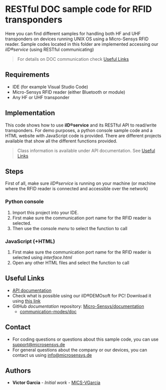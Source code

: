 # RESTful DOC sample code for RFID transponders
Here you can find different samples for handling both HF and UHF transponders on devices running UNIX OS using a Micro-Sensys RFID reader.
Sample codes located in this folder are implemented accessing our *iID®service* (using RESTful communicating) 

> For details on DOC communication check [Useful Links](#Useful-Links) 


## Requirements
* IDE (for example Visual Studio Code)
* Micro-Sensys RFID reader (either Bluetooth or module)
* Any HF or UHF transponder

## Implementation
This code shows how to use **iID®service** and its RESTful API to read/write transponders. 
For demo purposes, a python console sample code and a HTML website with JavaScript code is provided. There are different projects available that show all the different functions provided.

> Class information is available under API documentation. See [Useful Links](#Useful-Links)

## Steps 
First of all, make sure *iID®service* is running on your machine (or machine where the RFID reader is connected and accessible over the network)

### Python console
 1. Import this project into your IDE. 
 2. First make sure the communication port name for the RFID reader is selected. 
 3. Then use the console *menu* to select the function to call

### JavaScript (+HTML)
 1. First make sure the communication port name for the RFID reader is selected using *interface.html*
 2. Open any other HTML files and select the function to call

## Useful Links
* [API documentation](https://www.microsensys.de/downloads/DevSamples/Libraries/Windows/iIDservice%20-%20RESTful)
* Check what is possible using our iID®DEMOsoft for PC! Download it using [this link](https://www.microsensys.de/downloads/CDContent/Install/iID%c2%ae%20DEMOsoft.zip)
* GitHub *documentation* repository: [Micro-Sensys/documentation](https://github.com/Micro-Sensys/documentation)
	* [communication-modes/doc](https://github.com/Micro-Sensys/documentation/tree/master/communication-modes/doc)

## Contact

* For coding questions or questions about this sample code, you can use [support@microsensys.de](mailto:support@microsensys.de)
* For general questions about the company or our devices, you can contact us using [info@microsensys.de](mailto:info@microsensys.de)

## Authors

* **Victor Garcia** - *Initial work* - [MICS-VGarcia](https://github.com/MICS-VGarcia/)
